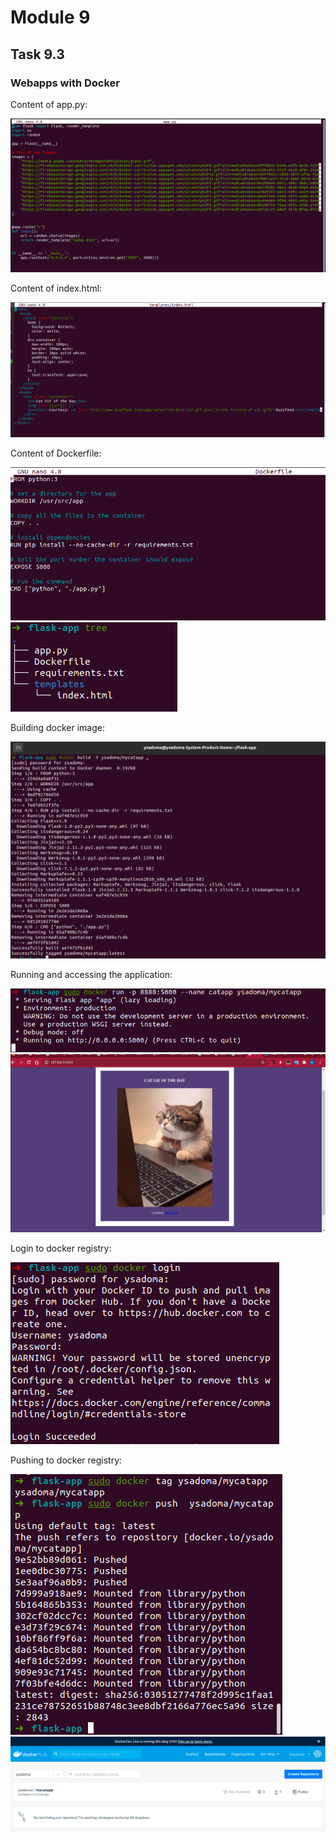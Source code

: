 # Module 9 

## Task 9.3

### Webapps with Docker

Content of app.py:

<img src="https://github.com/Yuliia-Sadoma/DevOps_online_Kyiv_2020Q42021Q1/blob/main/m9/task9.3/screenshots/1.PNG?raw=true">

Content of index.html:

<img src="https://github.com/Yuliia-Sadoma/DevOps_online_Kyiv_2020Q42021Q1/blob/main/m9/task9.3/screenshots/2.PNG?raw=true">

Content of Dockerfile:

<img src="https://github.com/Yuliia-Sadoma/DevOps_online_Kyiv_2020Q42021Q1/blob/main/m9/task9.3/screenshots/3.PNG?raw=true">

<img src="https://github.com/Yuliia-Sadoma/DevOps_online_Kyiv_2020Q42021Q1/blob/main/m9/task9.3/screenshots/4.PNG?raw=true">

Building docker image:

<img src="https://github.com/Yuliia-Sadoma/DevOps_online_Kyiv_2020Q42021Q1/blob/main/m9/task9.3/screenshots/5.PNG?raw=true">

Running and accessing the application:

<img src="https://github.com/Yuliia-Sadoma/DevOps_online_Kyiv_2020Q42021Q1/blob/main/m9/task9.3/screenshots/6.PNG?raw=true">

<img src="https://github.com/Yuliia-Sadoma/DevOps_online_Kyiv_2020Q42021Q1/blob/main/m9/task9.3/screenshots/7.PNG?raw=true">

Login to docker registry:

<img src="https://github.com/Yuliia-Sadoma/DevOps_online_Kyiv_2020Q42021Q1/blob/main/m9/task9.3/screenshots/8.PNG?raw=true">

Pushing to docker registry:

<img src="https://github.com/Yuliia-Sadoma/DevOps_online_Kyiv_2020Q42021Q1/blob/main/m9/task9.3/screenshots/9.PNG?raw=true">

<img src="https://github.com/Yuliia-Sadoma/DevOps_online_Kyiv_2020Q42021Q1/blob/main/m9/task9.3/screenshots/10.PNG?raw=true">
